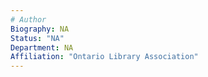 ```yaml
---
# Author
Biography: NA
Status: "NA"
Department: NA
Affiliation: "Ontario Library Association"
---
```

